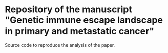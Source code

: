# Repository of the manuscript "Genetic immune escape landscape in primary and metastatic cancer"
Source code to reproduce the analysis of the paper. 
